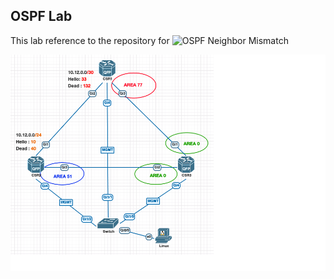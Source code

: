 ## OSPF Lab

This lab reference to the repository for ![OSPF Neighbor Mismatch](https://github.com/sbarissonmez/ospf-neighbor-mismatch)

![topology](./topology.png)
